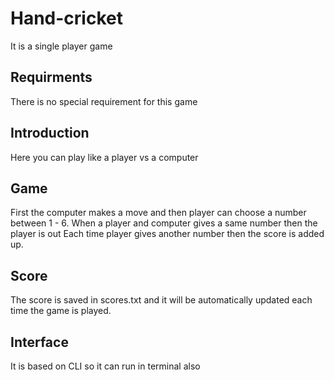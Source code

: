 # Hand-cricket
It is a single player game

## Requirments
There is no special requirement for this game

## Introduction
Here you can play like a player vs a computer

## Game
First the computer makes a move and then player can choose a number between 1 - 6.
When a player and computer gives a same number then the player is out Each time player gives another number then the score is added up.

## Score
The score is saved in scores.txt and it will be automatically updated each time the game is played.

## Interface
It is based on CLI so it can run in terminal also

